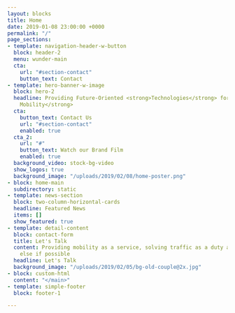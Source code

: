 ```yaml
---
layout: blocks
title: Home
date: 2019-01-08 23:00:00 +0000
permalink: "/"
page_sections:
- template: navigation-header-w-button
  block: header-2
  menu: wunder-main
  cta:
    url: "#section-contact"
    button_text: Contact
- template: hero-banner-w-image
  block: hero-2
  headline: Providing Future-Oriented <strong>Technologies</strong> for<strong> Urban
    Mobility</strong>
  cta:
    button_text: Contact Us
    url: "#section-contact"
    enabled: true
  cta_2:
    url: "#"
    button_text: Watch our Brand Film
    enabled: true
  background_video: stock-bg-video
  show_logos: true
  background_image: "/uploads/2019/02/08/home-poster.png"
- block: home-main
  subdirectory: static
- template: news-section
  block: two-column-horizontal-cards
  headline: Featured News
  items: []
  show_featured: true
- template: detail-content
  block: contact-form
  title: Let's Talk
  content: Providing mobility as a service, solving traffic as a duty and something
    else if possible
  headline: Let's Talk
  background_image: "/uploads/2019/02/05/bg-old-couple@2x.jpg"
- block: custom-html
  content: "</main>"
- template: simple-footer
  block: footer-1

---
```

